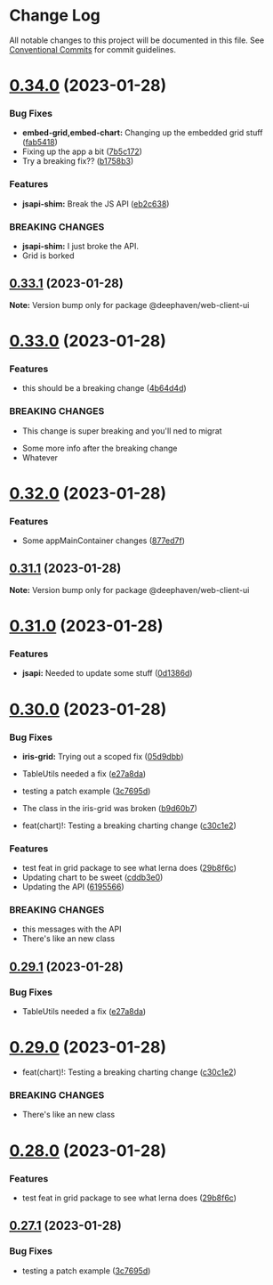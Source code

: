 # Change Log

All notable changes to this project will be documented in this file.
See [Conventional Commits](https://conventionalcommits.org) for commit guidelines.

# [0.34.0](https://github.com/deephaven/web-client-ui/compare/v0.33.1...v0.34.0) (2023-01-28)


### Bug Fixes

* **embed-grid,embed-chart:** Changing up the embedded grid stuff ([fab5418](https://github.com/deephaven/web-client-ui/commit/fab5418e533dc4674fda36265fec0a1ff1383ce8))
* Fixing up the app a bit ([7b5c172](https://github.com/deephaven/web-client-ui/commit/7b5c17294ebb1f2d71217a51a76a7f7daf086271))
* Try a breaking fix?? ([b1758b3](https://github.com/deephaven/web-client-ui/commit/b1758b3012f4f0ab6549bf165364c9e7e8dcd199))


### Features

* **jsapi-shim:** Break the JS API ([eb2c638](https://github.com/deephaven/web-client-ui/commit/eb2c6387483c986addf63c339dfcb99227df61a8))


### BREAKING CHANGES

* **jsapi-shim:** I just broke the API.
* Grid is borked





## [0.33.1](https://github.com/deephaven/web-client-ui/compare/v0.33.0...v0.33.1) (2023-01-28)

**Note:** Version bump only for package @deephaven/web-client-ui





# [0.33.0](https://github.com/deephaven/web-client-ui/compare/v0.32.0...v0.33.0) (2023-01-28)


### Features

* this should be a breaking change ([4b64d4d](https://github.com/deephaven/web-client-ui/commit/4b64d4dd94227ff7653236a79c6c90fec0c68e8e))


### BREAKING CHANGES

* This change is super breaking and you'll ned to migrat
- Some more info after the breaking change
- Whatever





# [0.32.0](https://github.com/deephaven/web-client-ui/compare/v0.31.1...v0.32.0) (2023-01-28)


### Features

* Some appMainContainer changes ([877ed7f](https://github.com/deephaven/web-client-ui/commit/877ed7fbbb8616faa3872e1c2994d57a7142b582))





## [0.31.1](https://github.com/deephaven/web-client-ui/compare/v0.31.0...v0.31.1) (2023-01-28)

**Note:** Version bump only for package @deephaven/web-client-ui





# [0.31.0](https://github.com/deephaven/web-client-ui/compare/v0.30.0...v0.31.0) (2023-01-28)


### Features

* **jsapi:** Needed to update some stuff ([0d1386d](https://github.com/deephaven/web-client-ui/commit/0d1386d913a4b0335512d121bfe3a2314a56f15f))





# [0.30.0](https://github.com/deephaven/web-client-ui/compare/v0.27.0...v0.30.0) (2023-01-28)


### Bug Fixes

* **iris-grid:** Trying out a scoped fix ([05d9dbb](https://github.com/deephaven/web-client-ui/commit/05d9dbbaec402f32f16806d734e440d92f146de0))
* TableUtils needed a fix ([e27a8da](https://github.com/deephaven/web-client-ui/commit/e27a8da62296f22872d56ac101068b73b776bee0))
* testing a patch example ([3c7695d](https://github.com/deephaven/web-client-ui/commit/3c7695d8434b5d370f4e0d6e54c6462b3d29135b))
* The class in the iris-grid was broken ([b9d60b7](https://github.com/deephaven/web-client-ui/commit/b9d60b7c2cfb7c215bc723124a036cbe9986e658))


* feat(chart)!: Testing a breaking charting change ([c30c1e2](https://github.com/deephaven/web-client-ui/commit/c30c1e25de7d81ce549ca8dcbbdc7612aca7deef))


### Features

* test feat in grid package to see what lerna does ([29b8f6c](https://github.com/deephaven/web-client-ui/commit/29b8f6c4e6cb4357c51ea5b61529bd56ccf482f4))
* Updating chart to be sweet ([cddb3e0](https://github.com/deephaven/web-client-ui/commit/cddb3e0619ed855b3cf8d6ac7e4b41fa629c3c6f))
* Updating the API ([6195566](https://github.com/deephaven/web-client-ui/commit/6195566be5939790342a1b172d729df24120d2be))


### BREAKING CHANGES

* this messages with the API
* There's like an new class





## [0.29.1](https://github.com/deephaven/web-client-ui/compare/v0.29.0...v0.29.1) (2023-01-28)


### Bug Fixes

* TableUtils needed a fix ([e27a8da](https://github.com/deephaven/web-client-ui/commit/e27a8da62296f22872d56ac101068b73b776bee0))





# [0.29.0](https://github.com/deephaven/web-client-ui/compare/v0.28.0...v0.29.0) (2023-01-28)


* feat(chart)!: Testing a breaking charting change ([c30c1e2](https://github.com/deephaven/web-client-ui/commit/c30c1e25de7d81ce549ca8dcbbdc7612aca7deef))


### BREAKING CHANGES

* There's like an new class





# [0.28.0](https://github.com/deephaven/web-client-ui/compare/v0.27.1...v0.28.0) (2023-01-28)


### Features

* test feat in grid package to see what lerna does ([29b8f6c](https://github.com/deephaven/web-client-ui/commit/29b8f6c4e6cb4357c51ea5b61529bd56ccf482f4))





## [0.27.1](https://github.com/deephaven/web-client-ui/compare/v0.27.0...v0.27.1) (2023-01-28)


### Bug Fixes

* testing a patch example ([3c7695d](https://github.com/deephaven/web-client-ui/commit/3c7695d8434b5d370f4e0d6e54c6462b3d29135b))
